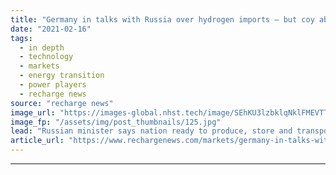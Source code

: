 ```yaml
---
title: "Germany in talks with Russia over hydrogen imports – but coy about 'colour'"
date: "2021-02-16"
tags: 
  - in depth
  - technology
  - markets
  - energy transition
  - power players
  - recharge news
source: "recharge news"
image_url: "https://images-global.nhst.tech/image/SEhKU3lzbklqNklFMEVTT0ZHK1ArUWJBUEdCdmh4b1l5dlU4cDZKYmRxYz0=/nhst/binary/50631aecefd214e603cc6778b6a7d47b"
image_fp: "/assets/img/post_thumbnails/125.jpg"
lead: "Russian minister says nation ready to produce, store and transport hydrogen, but along with German counterpart ague about which type, gas- or renewables-generated"
article_url: "https://www.rechargenews.com/markets/germany-in-talks-with-russia-over-hydrogen-imports-but-coy-about-colour/2-1-964124"
---
```


---
